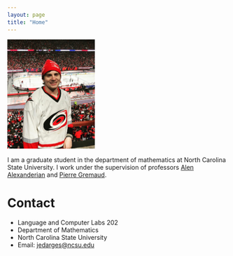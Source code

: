 ```yaml
---
layout: page
title: "Home"
---
```


 <img src="assets/FGCS7881-1233x1536.jpg" alt="pic" width="200"/> 

 I am a graduate student in the department of mathematics at North Carolina State University. I work under the supervision of professors [Alen Alexanderian](https://aalexan3.math.ncsu.edu/) and [Pierre Gremaud](https://gremaud.wordpress.ncsu.edu/).
 
 # Contact
- Language and Computer Labs 202
- Department of Mathematics 
- North Carolina State University 
- Email: jedarges@ncsu.edu 
